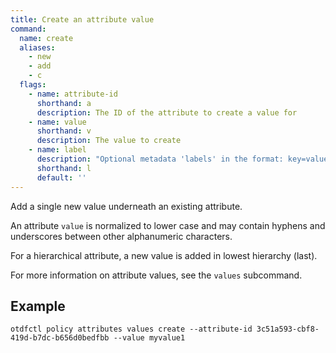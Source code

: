 ```yaml
---
title: Create an attribute value
command:
  name: create
  aliases:
    - new
    - add
    - c
  flags:
    - name: attribute-id
      shorthand: a
      description: The ID of the attribute to create a value for
    - name: value
      shorthand: v
      description: The value to create
    - name: label
      description: "Optional metadata 'labels' in the format: key=value"
      shorthand: l
      default: ''
---
```


Add a single new value underneath an existing attribute.

An attribute `value` is normalized to lower case and may contain hyphens and underscores
between other alphanumeric characters.

For a hierarchical attribute, a new value is added in lowest hierarchy (last).

For more information on attribute values, see the `values` subcommand.

## Example

```shell
otdfctl policy attributes values create --attribute-id 3c51a593-cbf8-419d-b7dc-b656d0bedfbb --value myvalue1
```
